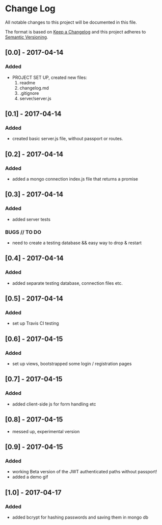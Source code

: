 # Change Log
All notable changes to this project will be documented in this file.

The format is based on [Keep a Changelog](http://keepachangelog.com/)
and this project adheres to [Semantic Versioning](http://semver.org/).


## [0.0] - 2017-04-14
### Added
- PROJECT SET UP, created new files:
  1. readme
  2. changelog.md
  3. .gitignore
  4. server/server.js

## [0.1] - 2017-04-14
### Added
- created basic server.js file, without passport or routes.

## [0.2] - 2017-04-14
### Added
- added a mongo connection index.js file that returns a promise

## [0.3] - 2017-04-14
### Added
- added server tests
### BUGS // TO DO
- need to create a testing database && easy way to drop & restart

## [0.4] - 2017-04-14
### Added
- added separate testing database, connection files etc.

## [0.5] - 2017-04-14
### Added
- set up Travis CI testing

## [0.6] - 2017-04-15
### Added
- set up views, bootstrapped some login / registration pages

## [0.7] - 2017-04-15
### Added
- added client-side js for form handling etc

## [0.8] - 2017-04-15
- messed up, experimental version

## [0.9] - 2017-04-15
### Added
- working Beta version of the JWT authenticated paths without passport!
- added a demo gif

## [1.0] - 2017-04-17
### Added
- added bcrypt for hashing passwords and saving them in mongo db